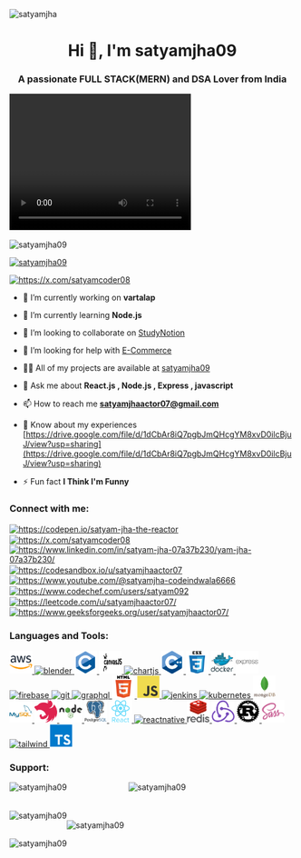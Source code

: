 ![satyamjha](https://media.tenor.com/GfSX-u7VGM4AAAAC/coding.gif)

<h1 align="center">Hi 👋, I'm satyamjha09</h1>
<h3 align="center">A passionate FULL STACK(MERN) and DSA Lover from India</h3>

<video width="320" height="240" controls>
  <source src="https://www.facebook.com/100008154160960/videos/3723821141264276/" type="video/mp4">
</video>

<p align="left"> <img src="https://komarev.com/ghpvc/?username=satyamjha09&label=Profile%20views&color=0e75b6&style=flat" alt="satyamjha09" /> </p>

<p align="left"> <a href="https://github.com/ryo-ma/github-profile-trophy"><img src="https://github-profile-trophy.vercel.app/?username=satyamjha09" alt="satyamjha09" /></a> </p>

<p align="left"> <a href="https://twitter.com/https://x.com/satyamcoder08" target="blank"><img src="https://img.shields.io/twitter/follow/https://x.com/satyamcoder08?logo=twitter&style=for-the-badge" alt="https://x.com/satyamcoder08" /></a> </p>

- 🔭 I’m currently working on **vartalap**

- 🌱 I’m currently learning **Node.js**

- 👯 I’m looking to collaborate on [StudyNotion](https://github.com/satyamjha09/studynotion-edtech-project-main.git)

- 🤝 I’m looking for help with [E-Commerce](https://github.com/satyamjha09/E-Commerce-satyam.git)

- 👨‍💻 All of my projects are available at [satyamjha09](satyamjha09)

- 💬 Ask me about **React.js , Node.js , Express , javascript**

- 📫 How to reach me **satyamjhaactor07@gmail.com**

- 📄 Know about my experiences [https://drive.google.com/file/d/1dCbAr8iQ7pgbJmQHcgYM8xvD0ilcBjuJ/view?usp=sharing](https://drive.google.com/file/d/1dCbAr8iQ7pgbJmQHcgYM8xvD0ilcBjuJ/view?usp=sharing)

- ⚡ Fun fact **I Think I'm Funny**

<h3 align="left">Connect with me:</h3>
<p align="left">
<a href="https://codepen.io/https://codepen.io/satyam-jha-the-reactor" target="blank"><img align="center" src="https://raw.githubusercontent.com/rahuldkjain/github-profile-readme-generator/master/src/images/icons/Social/codepen.svg" alt="https://codepen.io/satyam-jha-the-reactor" height="30" width="40" /></a>
<a href="https://twitter.com/https://x.com/satyamcoder08" target="blank"><img align="center" src="https://raw.githubusercontent.com/rahuldkjain/github-profile-readme-generator/master/src/images/icons/Social/twitter.svg" alt="https://x.com/satyamcoder08" height="30" width="40" /></a>
<a href="https://linkedin.com/in/https://www.linkedin.com/in/satyam-jha-07a37b230/yam-jha-07a37b230/" target="blank"><img align="center" src="https://raw.githubusercontent.com/rahuldkjain/github-profile-readme-generator/master/src/images/icons/Social/linked-in-alt.svg" alt="https://www.linkedin.com/in/satyam-jha-07a37b230/yam-jha-07a37b230/" height="30" width="40" /></a>
<a href="https://codesandbox.com/https://codesandbox.io/u/satyamjhaactor07" target="blank"><img align="center" src="https://raw.githubusercontent.com/rahuldkjain/github-profile-readme-generator/master/src/images/icons/Social/codesandbox.svg" alt="https://codesandbox.io/u/satyamjhaactor07" height="30" width="40" /></a>
<a href="https://www.youtube.com/c/https://www.youtube.com/@satyamjha-codeindwala6666" target="blank"><img align="center" src="https://raw.githubusercontent.com/rahuldkjain/github-profile-readme-generator/master/src/images/icons/Social/youtube.svg" alt="https://www.youtube.com/@satyamjha-codeindwala6666" height="30" width="40" /></a>
<a href="https://www.codechef.com/users/https://www.codechef.com/users/satyam092" target="blank"><img align="center" src="https://cdn.jsdelivr.net/npm/simple-icons@3.1.0/icons/codechef.svg" alt="https://www.codechef.com/users/satyam092" height="30" width="40" /></a>
<a href="https://www.leetcode.com/https://leetcode.com/u/satyamjhaactor07/" target="blank"><img align="center" src="https://raw.githubusercontent.com/rahuldkjain/github-profile-readme-generator/master/src/images/icons/Social/leet-code.svg" alt="https://leetcode.com/u/satyamjhaactor07/" height="30" width="40" /></a>
<a href="https://auth.geeksforgeeks.org/user/https://www.geeksforgeeks.org/user/satyamjhaactor07/" target="blank"><img align="center" src="https://raw.githubusercontent.com/rahuldkjain/github-profile-readme-generator/master/src/images/icons/Social/geeks-for-geeks.svg" alt="https://www.geeksforgeeks.org/user/satyamjhaactor07/" height="30" width="40" /></a>
</p>

<h3 align="left">Languages and Tools:</h3>
<p align="left"> <a href="https://aws.amazon.com" target="_blank" rel="noreferrer"> <img src="https://raw.githubusercontent.com/devicons/devicon/master/icons/amazonwebservices/amazonwebservices-original-wordmark.svg" alt="aws" width="40" height="40"/> </a> <a href="https://www.blender.org/" target="_blank" rel="noreferrer"> <img src="https://download.blender.org/branding/community/blender_community_badge_white.svg" alt="blender" width="40" height="40"/> </a> <a href="https://www.cprogramming.com/" target="_blank" rel="noreferrer"> <img src="https://raw.githubusercontent.com/devicons/devicon/master/icons/c/c-original.svg" alt="c" width="40" height="40"/> </a> <a href="https://canvasjs.com" target="_blank" rel="noreferrer"> <img src="https://raw.githubusercontent.com/Hardik0307/Hardik0307/master/assets/canvasjs-charts.svg" alt="canvasjs" width="40" height="40"/> </a> <a href="https://www.chartjs.org" target="_blank" rel="noreferrer"> <img src="https://www.chartjs.org/media/logo-title.svg" alt="chartjs" width="40" height="40"/> </a> <a href="https://www.w3schools.com/cpp/" target="_blank" rel="noreferrer"> <img src="https://raw.githubusercontent.com/devicons/devicon/master/icons/cplusplus/cplusplus-original.svg" alt="cplusplus" width="40" height="40"/> </a> <a href="https://www.w3schools.com/css/" target="_blank" rel="noreferrer"> <img src="https://raw.githubusercontent.com/devicons/devicon/master/icons/css3/css3-original-wordmark.svg" alt="css3" width="40" height="40"/> </a> <a href="https://www.docker.com/" target="_blank" rel="noreferrer"> <img src="https://raw.githubusercontent.com/devicons/devicon/master/icons/docker/docker-original-wordmark.svg" alt="docker" width="40" height="40"/> </a> <a href="https://expressjs.com" target="_blank" rel="noreferrer"> <img src="https://raw.githubusercontent.com/devicons/devicon/master/icons/express/express-original-wordmark.svg" alt="express" width="40" height="40"/> </a> <a href="https://firebase.google.com/" target="_blank" rel="noreferrer"> <img src="https://www.vectorlogo.zone/logos/firebase/firebase-icon.svg" alt="firebase" width="40" height="40"/> </a> <a href="https://git-scm.com/" target="_blank" rel="noreferrer"> <img src="https://www.vectorlogo.zone/logos/git-scm/git-scm-icon.svg" alt="git" width="40" height="40"/> </a> <a href="https://graphql.org" target="_blank" rel="noreferrer"> <img src="https://www.vectorlogo.zone/logos/graphql/graphql-icon.svg" alt="graphql" width="40" height="40"/> </a> <a href="https://www.w3.org/html/" target="_blank" rel="noreferrer"> <img src="https://raw.githubusercontent.com/devicons/devicon/master/icons/html5/html5-original-wordmark.svg" alt="html5" width="40" height="40"/> </a> <a href="https://developer.mozilla.org/en-US/docs/Web/JavaScript" target="_blank" rel="noreferrer"> <img src="https://raw.githubusercontent.com/devicons/devicon/master/icons/javascript/javascript-original.svg" alt="javascript" width="40" height="40"/> </a> <a href="https://www.jenkins.io" target="_blank" rel="noreferrer"> <img src="https://www.vectorlogo.zone/logos/jenkins/jenkins-icon.svg" alt="jenkins" width="40" height="40"/> </a> <a href="https://kubernetes.io" target="_blank" rel="noreferrer"> <img src="https://www.vectorlogo.zone/logos/kubernetes/kubernetes-icon.svg" alt="kubernetes" width="40" height="40"/> </a> <a href="https://www.mongodb.com/" target="_blank" rel="noreferrer"> <img src="https://raw.githubusercontent.com/devicons/devicon/master/icons/mongodb/mongodb-original-wordmark.svg" alt="mongodb" width="40" height="40"/> </a> <a href="https://www.mysql.com/" target="_blank" rel="noreferrer"> <img src="https://raw.githubusercontent.com/devicons/devicon/master/icons/mysql/mysql-original-wordmark.svg" alt="mysql" width="40" height="40"/> </a> <a href="https://nestjs.com/" target="_blank" rel="noreferrer"> <img src="https://raw.githubusercontent.com/devicons/devicon/master/icons/nestjs/nestjs-plain.svg" alt="nestjs" width="40" height="40"/> </a> <a href="https://nodejs.org" target="_blank" rel="noreferrer"> <img src="https://raw.githubusercontent.com/devicons/devicon/master/icons/nodejs/nodejs-original-wordmark.svg" alt="nodejs" width="40" height="40"/> </a> <a href="https://www.postgresql.org" target="_blank" rel="noreferrer"> <img src="https://raw.githubusercontent.com/devicons/devicon/master/icons/postgresql/postgresql-original-wordmark.svg" alt="postgresql" width="40" height="40"/> </a> <a href="https://reactjs.org/" target="_blank" rel="noreferrer"> <img src="https://raw.githubusercontent.com/devicons/devicon/master/icons/react/react-original-wordmark.svg" alt="react" width="40" height="40"/> </a> <a href="https://reactnative.dev/" target="_blank" rel="noreferrer"> <img src="https://reactnative.dev/img/header_logo.svg" alt="reactnative" width="40" height="40"/> </a> <a href="https://redis.io" target="_blank" rel="noreferrer"> <img src="https://raw.githubusercontent.com/devicons/devicon/master/icons/redis/redis-original-wordmark.svg" alt="redis" width="40" height="40"/> </a> <a href="https://redux.js.org" target="_blank" rel="noreferrer"> <img src="https://raw.githubusercontent.com/devicons/devicon/master/icons/redux/redux-original.svg" alt="redux" width="40" height="40"/> </a> <a href="https://www.rust-lang.org" target="_blank" rel="noreferrer"> <img src="https://raw.githubusercontent.com/devicons/devicon/master/icons/rust/rust-plain.svg" alt="rust" width="40" height="40"/> </a> <a href="https://sass-lang.com" target="_blank" rel="noreferrer"> <img src="https://raw.githubusercontent.com/devicons/devicon/master/icons/sass/sass-original.svg" alt="sass" width="40" height="40"/> </a> <a href="https://tailwindcss.com/" target="_blank" rel="noreferrer"> <img src="https://www.vectorlogo.zone/logos/tailwindcss/tailwindcss-icon.svg" alt="tailwind" width="40" height="40"/> </a> <a href="https://www.typescriptlang.org/" target="_blank" rel="noreferrer"> <img src="https://raw.githubusercontent.com/devicons/devicon/master/icons/typescript/typescript-original.svg" alt="typescript" width="40" height="40"/> </a> </p>


<h3 align="left">Support:</h3>
<p><a href="https://www.buymeacoffee.com/satyamjha09"> <img align="left" src="https://cdn.buymeacoffee.com/buttons/v2/default-yellow.png" height="50" width="210" alt="satyamjha09" /></a><a href="https://ko-fi.com/satyamjha09"> <img align="left" src="https://cdn.ko-fi.com/cdn/kofi3.png?v=3" height="50" width="210" alt="satyamjha09" /></a></p><br><br>


<p><img align="left" src="https://github-readme-stats.vercel.app/api/top-langs?username=satyamjha09&show_icons=true&locale=en&layout=compact" alt="satyamjha09" /></p>

<p>&nbsp;<img align="center" src="https://github-readme-stats.vercel.app/api?username=satyamjha09&show_icons=true&locale=en" alt="satyamjha09" /></p>

<p><img align="center" src="https://github-readme-streak-stats.herokuapp.com/?user=satyamjha09&" alt="satyamjha09" /></p>


